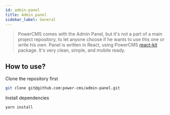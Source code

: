 ```yaml
---
id: admin-panel
title: Admin panel
sidebar_label: General
---
```


> PowerCMS comes with the Admin Panel, but it's not a part of a main project repository, to let anyone choose if he wants to use this one or write his own.
> Panel is written in React, using PowerCMS [react-kit](react-kit.md) package. It's very clean, simple, and mobile ready.

## How to use?

Clone the repository first

```bash
git clone git@github.com:power-cms/admin-panel.git
```

Install dependencies

```bash
yarn install
```
